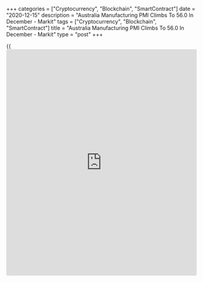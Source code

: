 +++
categories = ["Cryptocurrency", "Blockchain", "SmartContract"]
date = "2020-12-15"
description = "Australia Manufacturing PMI Climbs To 56.0 In December - Markit"
tags = ["Cryptocurrency", "Blockchain", "SmartContract"]
title = "Australia Manufacturing PMI Climbs To 56.0 In December - Markit"
type = "post"
+++

{{<iframe id="large-banner" src="https://www.bounty.group/#slide=3.0" width="100%" height="600" scrolling="no" style="border: 0px solid rgb(216, 221, 230); border-radius: 3px;">}}

The manufacturing sector in Australia continued to expand in December,
and at a faster pace, the latest survey from Markit Economics showed on
Wednesday with a five-month high manufacturing PMI score of 56.0.

That's up from 55.8 and it moves further above the boom-or-but line of
50 that separates expansion from contraction.

Individually, new order growth hit a 25-month high and employment
expanded at the fastest rate in just under three years. On the price
front, there were stronger increases in both purchasing costs and
factory gate charges.

The report also showed that the services PMI rose from 55.1 to 57.4 and
the composite climbed from 54.9 to 57.0 - both also five-month highs.

For comments and feedback [contact](https://www.playgroundfx.com/contact/): editorial@rtt[news](https://www.letsplayfx.com/blog/forex-news-website/).com

[Economic News][1]

 **What parts of the world are seeing the best (and worst) economic
performances lately? Click[here][2] to check out our [Econ Scorecard][2]
and find out! See up-to-the-moment [ranking](https://www.playgroundfx.com/blog/crypto-exchange-ranking/)s for the best and worst
performers in [GDP][3], [unemployment rate][4], [inflation][5] and much
more.**

   1. www.rtt[news](https://www.letsplayfx.com/blog/forex-news-website/).com/Content/EconomicNews.aspx
   2. www.rtt[news](https://www.letsplayfx.com/blog/forex-news-website/).com/economic-scorecard/world-rank/industrial-production/highest-performance.aspx
   3. www.rtt[news](https://www.letsplayfx.com/blog/forex-news-website/).com/economic-scorecard/world-rank/GDP/highest-performance.aspx
   4. www.rtt[news](https://www.letsplayfx.com/blog/forex-news-website/).com/economic-scorecard/world-rank/unemployment-rate/lowest-performance.aspx
   5. www.rtt[news](https://www.letsplayfx.com/blog/forex-news-website/).com/economic-scorecard/world-rank/CPI/highest-performance.aspx